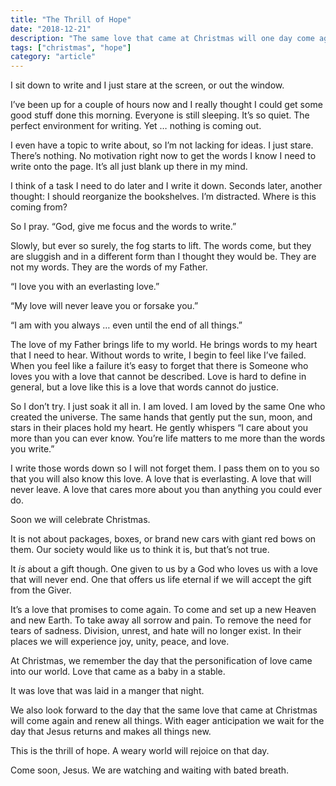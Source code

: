 ```yaml
---
title: "The Thrill of Hope"
date: "2018-12-21"
description: "The same love that came at Christmas will one day come again and renew all things."
tags: ["christmas", "hope"]
category: "article"
---
```


I sit down to write and I just stare at the screen, or out the window.

I’ve been up for a couple of hours now and I really thought I could get some good stuff done this morning. Everyone is still sleeping. It’s so quiet. The perfect environment for writing. Yet … nothing is coming out.

I even have a topic to write about, so I’m not lacking for ideas. I just stare. There’s nothing. No motivation right now to get the words I know I need to write onto the page. It’s all just blank up there in my mind.

I think of a task I need to do later and I write it down. Seconds later, another thought: I should reorganize the bookshelves. I’m distracted. Where is this coming from?

So I pray. “God, give me focus and the words to write.”

Slowly, but ever so surely, the fog starts to lift. The words come, but they are sluggish and in a different form than I thought they would be. They are not my words. They are the words of my Father.

“I love you with an everlasting love.”

“My love will never leave you or forsake you.”

“I am with you always … even until the end of all things.”

The love of my Father brings life to my world. He brings words to my heart that I need to hear. Without words to write, I begin to feel like I’ve failed. When you feel like a failure it’s easy to forget that there is Someone who loves you with a love that cannot be described. Love is hard to define in general, but a love like this is a love that words cannot do justice.

So I don’t try. I just soak it all in. I am loved. I am loved by the same One who created the universe. The same hands that gently put the sun, moon, and stars in their places hold my heart. He gently whispers “I care about you more than you can ever know. You’re life matters to me more than the words you write.”

I write those words down so I will not forget them. I pass them on to you so that you will also know this love. A love that is everlasting. A love that will never leave. A love that cares more about you than anything you could ever do.

Soon we will celebrate Christmas.

It is not about packages, boxes, or brand new cars with giant red bows on them. Our society would like us to think it is, but that’s not true.

It _is_ about a gift though. One given to us by a God who loves us with a love that will never end. One that offers us life eternal if we will accept the gift from the Giver.

It’s a love that promises to come again. To come and set up a new Heaven and new Earth. To take away all sorrow and pain. To remove the need for tears of sadness. Division, unrest, and hate will no longer exist. In their places we will experience joy, unity, peace, and love.

At Christmas, we remember the day that the personification of love came into our world. Love that came as a baby in a stable.

It was love that was laid in a manger that night.

We also look forward to the day that the same love that came at Christmas will come again and renew all things. With eager anticipation we wait for the day that Jesus returns and makes all things new.

This is the thrill of hope. A weary world will rejoice on that day.

Come soon, Jesus. We are watching and waiting with bated breath.
